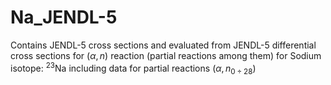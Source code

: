 # Na_JENDL-5
Contains JENDL-5 cross sections and evaluated from JENDL-5 differential cross sections for $(\alpha,n)$ reaction (partial reactions among them) for Sodium isotope: $^{23}\text{Na}$ including data for partial reactions $(\alpha,n_{0÷28})$
